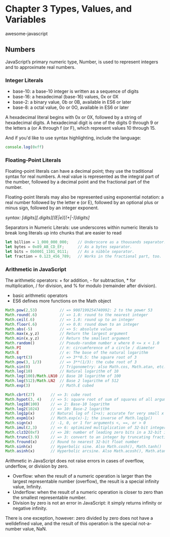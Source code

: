 # Chapter 3 Types, Values, and Variables
awesome-javascript

## Numbers

JavaScript’s primary numeric type, Number, is used to represent integers and to approximate real numbers.

### Integer Literals
- base-10: a base-10 integer is written as a sequence of digits
- base-16: a hexadecimal (base-16) values, 0x or 0X
- base-2: a binary value, 0b or 0B, available in ES6 or later
- base-8: a octal value, 0o or 0O, available in ES6 or later

A hexadecimal literal begins with 0x or 0X, followed by a string of hexadecimal digits. A hexadecimal digit is one of the digits 0 through 9 or the letters a (or A through f (or F), which represent values 10 through 15.

And if you'd like to use syntax highlighting, include the language:

```javascript
console.log(0xff)
```

### Floating-Point Literals
Floating-point literals can have a decimal point; they use the traditional syntax for real numbers. A real value is represented as the integral part of the number, followed by a decimal point and the fractional part of the number.

Floating-point literals may also be represented using exponential notation: a real number followed by the letter e (or E), followed by an optional plus or minus sign, followed by an integer exponent.

*syntax: [digits][.digits][(E|e)[(+|-)]digits]*

Separators in Numeric Literals: use underscores within numeric literals to break long literals up into chunks that are easier to read

```javascript
let billion = 1_000_000_000;    // Underscore as a thousands separator.
let bytes = 0x89_AB_CD_EF;      // As a bytes separator.
let bits = 0b0001_1101_0111;    // As a nibble separator.
let fraction = 0.123_456_789;   // Works in the fractional part, too.
```

### Arithmetic in JavaScript
The arithmetic operators: + for addition, - for subtraction, * for multiplication, / for division, and % for modulo (remainder after division).

* basic arithmetic operators
* ES6 defines more functions on the Math object

```javascript
Math.pow(2,53)          // => 9007199254740992: 2 to the power 53
Math.round(.6)          // => 1.0: round to the nearest integer
Math.ceil(.6)           // => 1.0: round up to an integer
Math.floor(.6)          // => 0.0: round down to an integer
Math.abs(-5)            // => 5: absolute value
Math.max(x,y,z)         // Return the largest argument
Math.min(x,y,z)         // Return the smallest argument
Math.random()           // Pseudo-random number x where 0 <= x < 1.0
Math.PI                 // π: circumference of a circle / diameter
Math.E                  // e: The base of the natural logarithm
Math.sqrt(3)            // => 3**0.5: the square root of 3
Math.pow(3, 1/3)        // => 3**(1/3): the cube root of 3
Math.sin(0)             // Trigonometry: also Math.cos, Math.atan, etc.
Math.log(10)            // Natural logarithm of 10
Math.log(100)/Math.LN10 // Base 10 logarithm of 100
Math.log(512)/Math.LN2  // Base 2 logarithm of 512
Math.exp(3)             // Math.E cubed
```

```javascript
Math.cbrt(27)       // => 3: cube root
Math.hypot(3, 4)    // => 5: square root of sum of squares of all arguments
Math.log10(100)     // => 2: Base-10 logarithm
Math.log2(1024)     // => 10: Base-2 logarithm
Math.log1p(x)       // Natural log of (1+x); accurate for very small x
Math.expm1(x)       // Math.exp(x)-1; the inverse of Math.log1p()
Math.sign(x)        // -1, 0, or 1 for arguments <, ==, or > 0
Math.imul(2,3)      // => 6: optimized multiplication of 32-bit integers
Math.clz32(0xf)     // => 28: number of leading zero bits in a 32-bit integer
Math.trunc(3.9)     // => 3: convert to an integer by truncating fractional part
Math.fround(x)      // Round to nearest 32-bit float number
Math.sinh(x)        // Hyperbolic sine. Also Math.cosh(), Math.tanh()
Math.asinh(x)       // Hyperbolic arcsine. Also Math.acosh(), Math.atanh()
```

Arithmetic in JavaScript does not raise errors in cases of overflow, underflow, or division by zero.

* Overflow: when the result of a numeric operation is larger than the largest representable number (overflow), the result is a special infinity value, Infinity.
* Underflow: when the result of a numeric operation is closer to zero than the smallest representable number.
* Division by zero is not an error in JavaScript: it simply returns infinity or negative infinity.

There is one exception, however: zero divided by zero does not have a welldefined value, and the result of this operation is the special not-a-number value, NaN.
